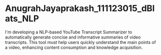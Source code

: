 # AnugrahJayaprakash_111123015_dBlats_NLP
I'm developing a NLP-based YouTube Transcript Summarizer to automatically generate concise and informative summaries of video transcripts. This tool must help users quickly understand the main points of a video, enhancing content consumption and knowledge acquisition.
